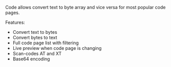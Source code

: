 Code allows convert text to byte array and vice versa for most popular code pages.

Features:
* Convert text to bytes
* Convert bytes to text
* Full code page list with filtering
* Live preview when code page is changing
* Scan-codes AT and XT
* Base64 encoding
